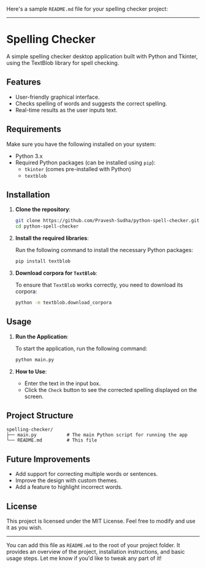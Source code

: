 Here's a sample `README.md` file for your spelling checker project:

---

# Spelling Checker

A simple spelling checker desktop application built with Python and Tkinter, using the TextBlob library for spell checking.

## Features

- User-friendly graphical interface.
- Checks spelling of words and suggests the correct spelling.
- Real-time results as the user inputs text.

## Requirements

Make sure you have the following installed on your system:

- Python 3.x
- Required Python packages (can be installed using `pip`):
  - `tkinter` (comes pre-installed with Python)
  - `textblob`

## Installation

1. **Clone the repository**:

   ```bash
   git clone https://github.com/Pravesh-Sudha/python-spell-checker.git
   cd python-spell-checker
   ```

2. **Install the required libraries**:

   Run the following command to install the necessary Python packages:

   ```bash
   pip install textblob
   ```

3. **Download corpora for `TextBlob`**:

   To ensure that `TextBlob` works correctly, you need to download its corpora:

   ```bash
   python -m textblob.download_corpora
   ```

## Usage

1. **Run the Application**:

   To start the application, run the following command:

   ```bash
   python main.py
   ```

2. **How to Use**:
   - Enter the text in the input box.
   - Click the `Check` button to see the corrected spelling displayed on the screen.

## Project Structure

```
spelling-checker/
├── main.py           # The main Python script for running the app
└── README.md         # This file
```

## Future Improvements

- Add support for correcting multiple words or sentences.
- Improve the design with custom themes.
- Add a feature to highlight incorrect words.

## License

This project is licensed under the MIT License. Feel free to modify and use it as you wish.

---

You can add this file as `README.md` to the root of your project folder. It provides an overview of the project, installation instructions, and basic usage steps. Let me know if you'd like to tweak any part of it!
